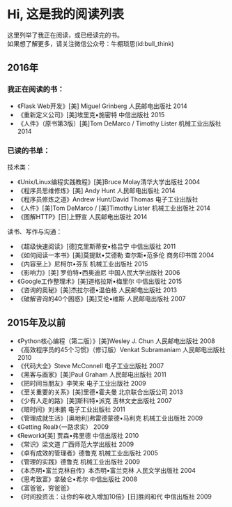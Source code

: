Hi, 这是我的阅读列表
=========
这里列举了我正在阅读，或已经读完的书。<br>
如果想了解更多，请关注微信公众号：牛棚琐思(id:bull_think)


## 2016年
### 我正在阅读的书：
* 《Flask Web开发》[美] Miguel Grinberg 人民邮电出版社 2014
* 《重新定义公司》[美]埃里克•施密特 中信出版社 2015
* 《人件》（原书第3版）[美]Tom DeMarco / Timothy Lister 机械工业出版社 2014

### 已读的书单：
技术类：
* 《Unix/Linux编程实践教程》[美]Bruce Molay清华大学出版社 2004
* 《程序员思维修炼》[美] Andy Hunt 人民邮电出版社 2014
* 《程序员修炼之道》Andrew Hunt/David Thomas 电子工业出版社
* 《人件》[美]Tom DeMarco / [美]Timothy Lister  机械工业出版社 2014
* 《图解HTTP》[日]上野宣 人民邮电出版社 2014

读书、写作与沟通：
* 《超级快速阅读》[德]克里斯蒂安•格吕宁 中信出版社 2011
* 《如何阅读一本书》[美]莫提默•艾德勒 查尔斯•范多伦 商务印书馆 2004
* 《内容至上》尼柯尔•芬东 机械工业出版社 2015
* 《影响力》[美] 罗伯特•西奥迪尼 中国人民大学出版社 2006
* 《Google工作整理术》[美]道格拉斯•梅里尔 中信出版社 2015
* 《咨询的奥秘》[美]杰拉尔德•温伯格 人民邮电出版社 2013
* 《破解咨询的40个困惑》[美]艾伦•维斯 人民邮电出版社 2007


## 2015年及以前
* 《Python核心编程（第二版）》[美]Wesley J. Chun 人民邮电出版社 2008
* 《高效程序员的45个习惯》（修订版）Venkat Subramaniam 人民邮电出版社 2010
* 《代码大全》Steve McConnell 电子工业出版社 2007
* 《黑客与画家》[美]Paul Graham 人民邮电出版社   2011
* 《把时间当朋友》李笑来 电子工业出版社 2009
* 《至关重要的关系》[美]里德•霍夫曼 北京联合出版公司 2013
* 《少有人走的路》[美]斯科特•派克 吉林文史出版社 2007
* 《暗时间》刘未鹏 电子工业出版社 2011
* 《管理成就生活》[奥地利]弗雷德蒙德•马利克 机械工业出版社 2009
* 《Getting Real》（一路求实） 2009
* 《Rework》[美] 贾森•弗里德 中信出版社 2010
* 《常识》梁文道 广西师范大学出版社 2009
* 《卓有成效的管理者》德鲁克 机械工业出版社 2005
* 《管理的实践》德鲁克 机械工业出版社 2009
* 《本杰明•富兰克林自传》本杰明•富兰克林 人民文学出版社 2004
* 《思考致富》拿破仑•希尔 中信出版社 2008
* 《富爸爸，穷爸爸》
* 《时间投资法：让你的年收入增加10倍》[日]胜间和代 中信出版社 2009
